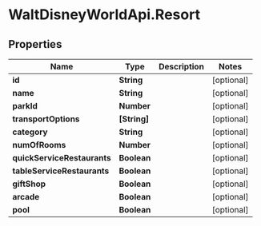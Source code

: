 # WaltDisneyWorldApi.Resort

## Properties
Name | Type | Description | Notes
------------ | ------------- | ------------- | -------------
**id** | **String** |  | [optional] 
**name** | **String** |  | [optional] 
**parkId** | **Number** |  | [optional] 
**transportOptions** | **[String]** |  | [optional] 
**category** | **String** |  | [optional] 
**numOfRooms** | **Number** |  | [optional] 
**quickServiceRestaurants** | **Boolean** |  | [optional] 
**tableServiceRestaurants** | **Boolean** |  | [optional] 
**giftShop** | **Boolean** |  | [optional] 
**arcade** | **Boolean** |  | [optional] 
**pool** | **Boolean** |  | [optional] 


